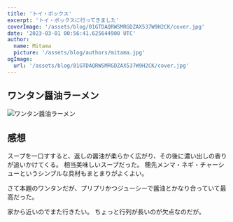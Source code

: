 ```yaml
---
title: 'トイ・ボックス'
excerpt: 'トイ・ボックスに行ってきました'
coverImage: '/assets/blog/01GTDAQRWSMRGDZAX537W9H2CK/cover.jpg'
date: '2023-03-01 00:56:41.625644900 UTC'
author:
  name: Mitama
  picture: '/assets/blog/authors/mitama.jpg'
ogImage:
  url: '/assets/blog/01GTDAQRWSMRGDZAX537W9H2CK/cover.jpg'
---
```


## ワンタン醤油ラーメン

![ワンタン醤油ラーメン](/assets/blog/01GTDAQRWSMRGDZAX537W9H2CK/cover.jpg)

## 感想

スープを一口すすると、返しの醤油が柔らかく広がり、その後に濃い出しの香りが追いかけてくる。
相当美味しいスープだった。
穂先メンマ・ネギ・チャーシューというシンプルな具材もまとまりがよくよい。

さて本題のワンタンだが、プリプリかつジューシーで醤油とかなり合っていて最高だった。

家から近いのでまた行きたい。
ちょっと行列が長いのが欠点なのだが。

